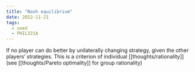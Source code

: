 ```yaml
---
title: "Nash equilibrium"
date: 2022-11-21
tags:
  - seed
  - PHIL321A
---
```


If no player can do better by unilaterally changing strategy, given the other players’ strategies. This is a criterion of individual [[thoughts/rationality]] (see [[thoughts/Pareto optimality]] for group rationality)
